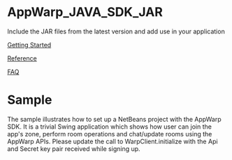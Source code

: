AppWarp_JAVA_SDK_JAR
====================

Include the JAR files from the latest version and add use in your application

[Getting Started](https://github.com/shephertz/AppWarp_JAVA_SDK_JAR/wiki/Getting-Started)

[Reference](https://github.com/shephertz/AppWarp_JAVA_SDK_JAR/wiki/Reference)

[FAQ](https://github.com/shephertz/AppWarp_JAVA_SDK_JAR/wiki/FAQ)

Sample
========
The sample illustrates how to set up a NetBeans project with the AppWarp SDK. It is a trivial Swing application which shows how user can join the app's zone, perform room operations
and chat/update rooms using the AppWarp APIs.
Please update the call to WarpClient.initialize with the Api and Secret key pair received while signing up.
